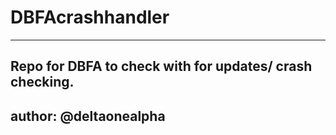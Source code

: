 # DBFAcrashhandler
--------------------------------------------------------
Repo for DBFA to check with for updates/ crash checking.
--------------------------------------------------------
author: @deltaonealpha
--------------------------------------------------------
